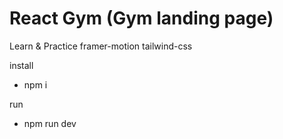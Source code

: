 # React Gym (Gym landing page)

Learn & Practice framer-motion tailwind-css

install
- npm i

run
- npm run dev
